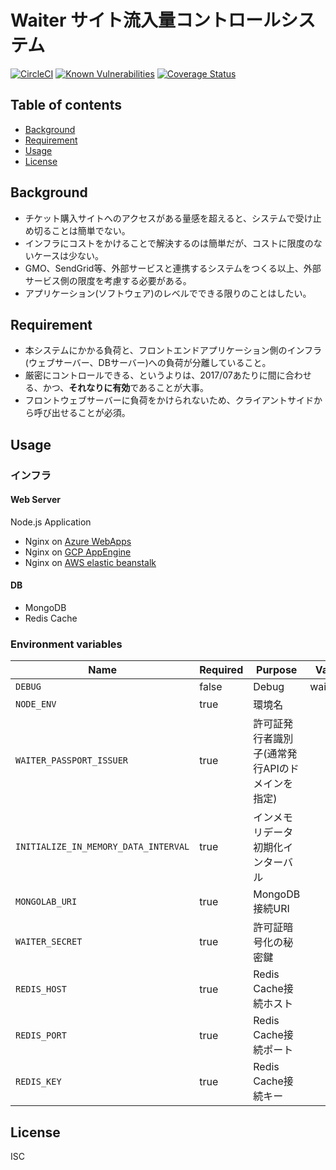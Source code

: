 # Waiter サイト流入量コントロールシステム

[![CircleCI](https://circleci.com/gh/waiter-jp/api.svg?style=svg)](https://circleci.com/gh/waiter-jp/api)
[![Known Vulnerabilities](https://snyk.io/test/github/waiter-jp/api/badge.svg)](https://snyk.io/test/github/waiter-jp/api)
[![Coverage Status](https://coveralls.io/repos/github/waiter-jp/api/badge.svg)](https://coveralls.io/github/waiter-jp/api)

## Table of contents

* [Background](#background)
* [Requirement](#requirement)
* [Usage](#usage)
* [License](#license)

## Background

- チケット購入サイトへのアクセスがある量感を超えると、システムで受け止め切ることは簡単でない。
- インフラにコストをかけることで解決するのは簡単だが、コストに限度のないケースは少ない。
- GMO、SendGrid等、外部サービスと連携するシステムをつくる以上、外部サービス側の限度を考慮する必要がある。
- アプリケーション(ソフトウェア)のレベルでできる限りのことはしたい。

## Requirement

- 本システムにかかる負荷と、フロントエンドアプリケーション側のインフラ(ウェブサーバー、DBサーバー)への負荷が分離していること。
- 厳密にコントロールできる、というよりは、2017/07あたりに間に合わせる、かつ、**それなりに有効**であることが大事。
- フロントウェブサーバーに負荷をかけられないため、クライアントサイドから呼び出せることが必須。

## Usage

### インフラ

#### Web Server

Node.js Application  
- Nginx on [Azure WebApps](https://azure.microsoft.com/ja-jp/services/app-service/web/)
- Nginx on [GCP AppEngine](https://cloud.google.com/appengine/?hl=ja)
- Nginx on [AWS elastic beanstalk](https://aws.amazon.com/jp/elasticbeanstalk/)

#### DB

- MongoDB
- Redis Cache

### Environment variables

| Name                                 | Required | Purpose                                         | Value    |
| ------------------------------------ | -------- | ----------------------------------------------- | -------- |
| `DEBUG`                              | false    | Debug                                           | waiter:* |
| `NODE_ENV`                           | true     | 環境名                                          |          |
| `WAITER_PASSPORT_ISSUER`             | true     | 許可証発行者識別子(通常発行APIのドメインを指定) |          |
| `INITIALIZE_IN_MEMORY_DATA_INTERVAL` | true     | インメモリデータ初期化インターバル              |          |
| `MONGOLAB_URI`                       | true     | MongoDB接続URI                                  |          |
| `WAITER_SECRET`                      | true     | 許可証暗号化の秘密鍵                            |          |
| `REDIS_HOST`                         | true     | Redis Cache接続ホスト                           |          |
| `REDIS_PORT`                         | true     | Redis Cache接続ポート                           |          |
| `REDIS_KEY`                          | true     | Redis Cache接続キー                             |          |

## License

ISC

